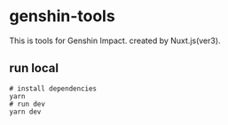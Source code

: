 # genshin-tools

This is tools for Genshin Impact.
created by Nuxt.js(ver3).

## run local

```shell
# install dependencies
yarn
# run dev
yarn dev
```
